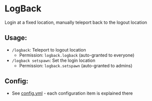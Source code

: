 # LogBack
Login at a fixed location, manually teleport back to the logout location
## Usage:
- `/logback`: Teleport to logout location
  - Permission: `logback.logback` (auto-granted to everyone)
- `/logback setspawn`: Set the login location
  - Permission: `logback.setspawn` (auto-granted to admins)
## Config:
- See [config.yml](https://github.com/MSUPugins/LogBack/blob/main/src/main/resources/config.yml) - each configuration item is explained there
